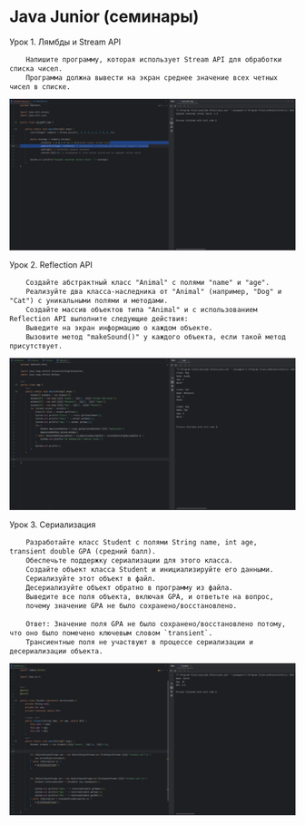 # Java Junior (семинары)


Урок 1. Лямбды и Stream API

        Напишите программу, которая использует Stream API для обработки списка чисел. 
        Программа должна вывести на экран среднее значение всех четных чисел в списке.


![App](screen/Screenshot_1.jpg)


Урок 2. Reflection API


        Создайте абстрактный класс "Animal" с полями "name" и "age".
        Реализуйте два класса-наследника от "Animal" (например, "Dog" и "Cat") с уникальными полями и методами.
        Создайте массив объектов типа "Animal" и с использованием Reflection API выполните следующие действия:
        Выведите на экран информацию о каждом объекте.
        Вызовите метод "makeSound()" у каждого объекта, если такой метод присутствует.


![App](screen/Screenshot_2.jpg)


Урок 3. Сериализация


        Разработайте класс Student с полями String name, int age, transient double GPA (средний балл).
        Обеспечьте поддержку сериализации для этого класса.
        Создайте объект класса Student и инициализируйте его данными.
        Сериализуйте этот объект в файл.
        Десериализуйте объект обратно в программу из файла.
        Выведите все поля объекта, включая GPA, и ответьте на вопрос,
        почему значение GPA не было сохранено/восстановлено.

        Ответ: Значение поля GPA не было сохранено/восстановлено потому, что оно было помечено ключевым словом `transient`. 
        Трансиентные поля не участвуют в процессе сериализации и десериализации объекта.


![App](screen/Screenshot_3.jpg)